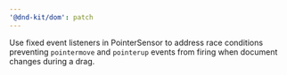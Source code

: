 ```yaml
---
'@dnd-kit/dom': patch
---
```


Use fixed event listeners in PointerSensor to address race conditions preventing `pointermove` and `pointerup` events from firing when document changes during a drag.
